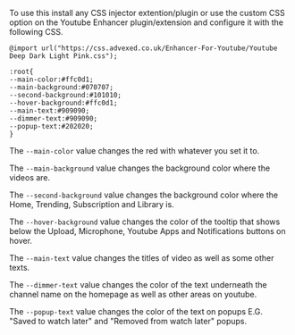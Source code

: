 To use this install any CSS injector extention/plugin or use the custom CSS option on the Youtube Enhancer plugin/extension and configure it with the following CSS.
```
@import url("https://css.advexed.co.uk/Enhancer-For-Youtube/Youtube Deep Dark Light Pink.css");

:root{
--main-color:#ffc0d1;
--main-background:#070707;
--second-background:#101010;
--hover-background:#ffc0d1;
--main-text:#909090;
--dimmer-text:#909090;
--popup-text:#202020;
}
```

The `--main-color` value changes the red with whatever you set it to.

The `--main-background` value changes the background color where the videos are.

The `--second-background` value changes the background color where the Home, Trending, Subscription and Library is.

The `--hover-background` value changes the color of the tooltip that shows below the Upload, Microphone, Youtube Apps and Notifications buttons on hover.

The `--main-text` value changes the titles of video as well as some other texts.

The `--dimmer-text` value changes the color of the text underneath the channel name on the homepage as well as other areas on youtube.

The `--popup-text` value changes the color of the text on popups E.G. "Saved to watch later" and "Removed from watch later" popups.
